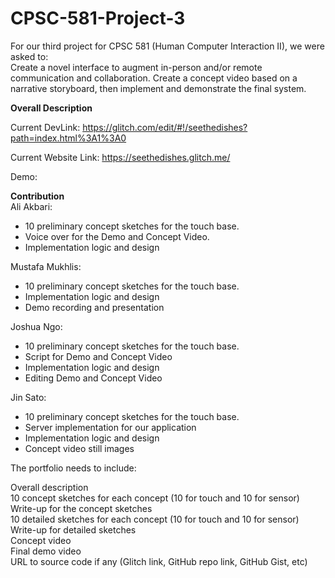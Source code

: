 # CPSC-581-Project-3

For our third project for CPSC 581 (Human Computer Interaction II), we were asked to:  
Create a novel interface to augment in-person and/or remote communication and collaboration. Create a concept video based on a narrative storyboard, then implement and demonstrate the final system.  

**Overall Description**    


Current DevLink: https://glitch.com/edit/#!/seethedishes?path=index.html%3A1%3A0

Current Website Link: https://seethedishes.glitch.me/

Demo:  

**Contribution**   
Ali Akbari: 
- 10 preliminary concept sketches for the touch base.  
- Voice over for the Demo and Concept Video.
- Implementation logic and design


Mustafa Mukhlis:  
- 10 preliminary concept sketches for the touch base.  
- Implementation logic and design
- Demo recording and presentation


Joshua Ngo:   
- 10 preliminary concept sketches for the touch base. 
- Script for Demo and Concept Video
- Implementation logic and design
- Editing Demo and Concept Video


Jin Sato:   
- 10 preliminary concept sketches for the touch base.  
- Server implementation for our application  
- Implementation logic and design
- Concept video still images



The portfolio needs to include: 

Overall description  
10 concept sketches for each concept (10 for touch and 10 for sensor)  
Write-up for the concept sketches  
10 detailed sketches for each concept (10 for touch and 10 for sensor)  
Write-up for detailed sketches  
Concept video   
Final demo video  
URL to source code if any (Glitch link, GitHub repo link, GitHub Gist, etc)  
